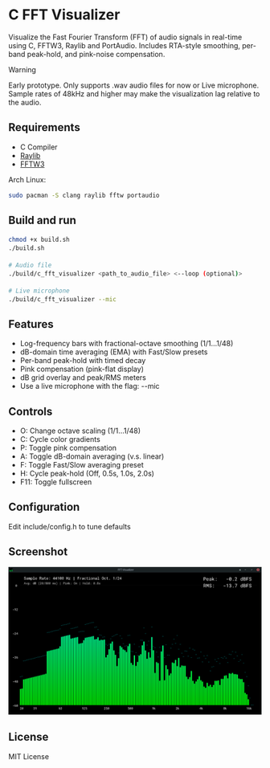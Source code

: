 # C FFT Visualizer

Visualize the Fast Fourier Transform (FFT) of audio signals in real-time using C, FFTW3, Raylib and PortAudio. Includes RTA-style smoothing, per-band peak-hold, and pink-noise compensation.

> [!WARNING]
> Early prototype.
> Only supports .wav audio files for now or Live microphone.
> Sample rates of 48kHz and higher may make the visualization lag relative to the audio.

## Requirements
- C Compiler
- [Raylib](https://www.raylib.com/)
- [FFTW3](http://www.fftw.org/)

Arch Linux:
```bash
sudo pacman -S clang raylib fftw portaudio
```

## Build and run
```bash
chmod +x build.sh
./build.sh

# Audio file
./build/c_fft_visualizer <path_to_audio_file> <--loop (optional)>

# Live microphone
./build/c_fft_visualizer --mic
```

## Features
- Log-frequency bars with fractional-octave smoothing (1/1…1/48)
- dB-domain time averaging (EMA) with Fast/Slow presets
- Per-band peak-hold with timed decay
- Pink compensation (pink-flat display)
- dB grid overlay and peak/RMS meters
- Use a live microphone with the flag: --mic

## Controls
- O: Change octave scaling (1/1…1/48)
- C: Cycle color gradients
- P: Toggle pink compensation
- A: Toggle dB-domain averaging (v.s. linear)
- F: Toggle Fast/Slow averaging preset
- H: Cycle peak-hold (Off, 0.5s, 1.0s, 2.0s)
- F11: Toggle fullscreen

## Configuration
Edit include/config.h to tune defaults

## Screenshot
![screenshot](assets/screenshot.png)

## License
MIT License